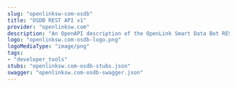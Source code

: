 ```yaml
---
slug: "openlinksw-com-osdb"
title: "OSDB REST API v1"
provider: "openlinksw.com"
description: "An OpenAPI description of the OpenLink Smart Data Bot REST API v1"
logo: "openlinksw.com-osdb-logo.png"
logoMediaType: "image/png"
tags:
- "developer_tools"
stubs: "openlinksw.com-osdb-stubs.json"
swagger: "openlinksw.com-osdb-swagger.json"
---
```

